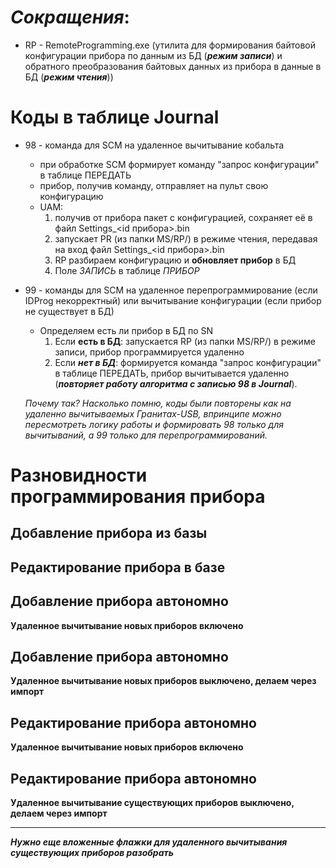 # *Сокращения*:
* RP - RemoteProgramming.exe (утилита для формирования байтовой конфигурации прибора по данным из БД (***режим записи***) и обратного преобразования байтовых данных из прибора в данные в БД (***режим чтения***))

# Коды в таблице Journal
* 98 - команда для SCM на удаленное вычитывание кобальта
  * при обработке SCM формирует команду "запрос конфигурации"  в таблице ПЕРЕДАТЬ
  * прибор, получив команду, отправляет на пульт свою конфигурацию
  * UAM:
    1. получив от прибора пакет с конфигурацией, сохраняет её в файл Settings_<id прибора>.bin
    2. запускает PR (из папки MS/RP/) в режиме чтения, передавая на вход файл Settings_<id прибора>.bin
    3. RP разбираем конфигурацию и **обновляет прибор** в БД
    4. Поле *ЗАПИСЬ* в таблице *ПРИБОР*
    
* 99 - команды для SCM на удаленное перепрограммирование (если IDProg некорректный) или вычитывание конфигурации (если прибор не существует в БД)
  * Определяем есть ли прибор в БД по SN
    1. Если **есть в БД**: запускается RP (из папки MS/RP/) в режиме записи, прибор программируется удаленно
    2. Если ***нет в БД***: формируется команда "запрос конфигурации" в таблице ПЕРЕДАТЬ, прибор вычитывается удаленно (***повторяет работу алгоритма с записью 98 в Journal***).  
    
  *Почему так? Насколько помню, коды были повторены как на удаленно вычитываемых Гранитах-USB, впринципе можно пересмотреть логику работы и формировать 98 только для вычитываний, а 99 только для перепрограммирований.*

# Разновидности программирования прибора

## Добавление прибора из базы

## Редактирование прибора в базе

## Добавление прибора автономно
**Удаленное вычитывание новых приборов включено**

## Добавление прибора автономно
**Удаленное вычитывание новых приборов выключено, делаем через импорт**

## Редактирование прибора автономно
**Удаленное вычитывание новых приборов включено**

## Редактирование прибора автономно
**Удаленное вычитывание существующих приборов выключено, делаем через импорт**

- - -
***Нужно еще вложенные флажки для удаленного вычитывания существующих приборов разобрать***
